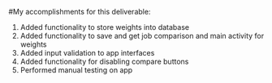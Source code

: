 #My accomplishments for this deliverable:
1. Added functionality to store weights into database
2. Added functionality to save and get job comparison and main activity for weights
3. Added input validation to app interfaces
4. Added functionality for disabling compare buttons
5. Performed manual testing on app

